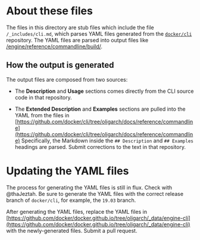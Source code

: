 # About these files

The files in this directory are stub files which include the file
`/_includes/cli.md`, which parses YAML files generated from the
[`docker/cli`](https://github.com/docker/cli) repository. The YAML files
are parsed into output files like
[/engine/reference/commandline/build/](/engine/reference/commandline/build/).

## How the output is generated

The output files are composed from two sources:

- The **Description** and **Usage** sections comes directly from
  the CLI source code in that repository.

- The **Extended Description** and **Examples** sections are pulled into the
  YAML from the files in [https://github.com/docker/cli/tree/oligarch/docs/reference/commandline](https://github.com/docker/cli/tree/oligarch/docs/reference/commandline)
  Specifically, the Markdown inside the `## Description` and `## Examples`
  headings are parsed. Submit corrections to the text in that repository.

# Updating the YAML files

The process for generating the YAML files is still in flux. Check with
@thaJeztah. Be sure to generate the YAML files with the correct
release branch of `docker/cli`, for example, the `19.03` branch.

After generating the YAML files, replace the YAML files in
[https://github.com/docker/docker.github.io/tree/oligarch/_data/engine-cli](https://github.com/docker/docker.github.io/tree/oligarch/_data/engine-cli)
with the newly-generated files. Submit a pull request.
